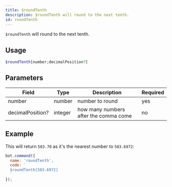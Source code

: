 ```yaml
---
title: $roundTenth
description: $roundTenth will round to the next tenth.
id: roundTenth
---
```


`$roundTenth` will round to the next tenth.

## Usage

```php
$roundTenth[number;decimalPosition?]
```

## Parameters 


| Field     | Type    | Description                                        | Required |
|-----------|---------|----------------------------------------------------|----------|
| number    | number  | number to round                                    | yes      |
| decimalPosition?  | integer  | how many numbers after the comma come                                    | no      |


## Example

This will return `503.70` as it's the nearest number to `503.6972`:

```javascript
bot.command({
  name: 'roundTenth',
  code: `
  $roundTenth[503.6972]
  `
});
```